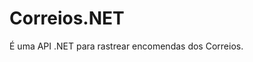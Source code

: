 Correios.NET
=========================================
É uma API .NET para rastrear encomendas dos Correios.